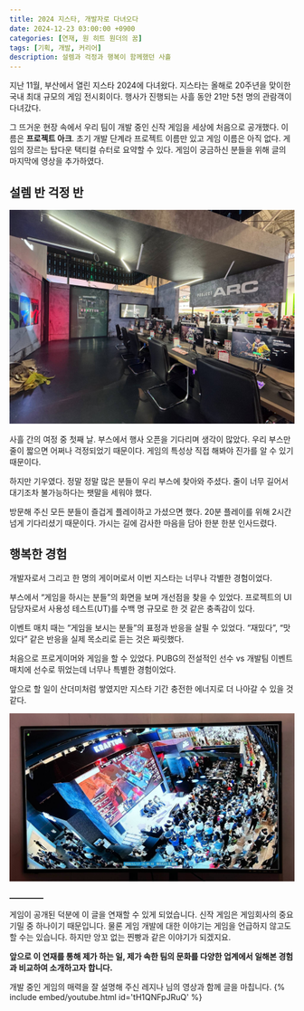 ```yaml
---
title: 2024 지스타, 개발자로 다녀오다
date: 2024-12-23 03:00:00 +0900
categories: [연재, 원 히트 원더의 꿈]
tags: [기획, 개발, 커리어]
description: 설렘과 걱정과 행복이 함께했던 사흘
---
```


지난 11월, 부산에서 열린 지스타 2024에 다녀왔다. 지스타는 올해로 20주년을 맞이한 국내 최대 규모의 게임 전시회이다. 행사가 진행되는 사흘 동안 21만 5천 명의 관람객이 다녀갔다.

그 뜨거운 현장 속에서 우리 팀이 개발 중인 신작 게임을 세상에 처음으로 공개했다. 이름은 **프로젝트 아크**. 초기 개발 단계라 프로젝트 이름만 있고 게임 이름은 아직 없다. 게임의 장르는 탑다운 택티컬 슈터로 요약할 수 있다. 게임이 궁금하신 분들을 위해 글의 마지막에 영상을 추가하였다.


## 설렘 반 걱정 반

![2024 지스타 부스](/assets/img/2024/2024-gstar-booth.jpg)

사흘 간의 여정 중 첫째 날. 부스에서 행사 오픈을 기다리며 생각이 많았다. 우리 부스만 줄이 짧으면 어쩌나 걱정되었기 때문이다. 게임의 특성상 직접 해봐야 진가를 알 수 있기 때문이다.

하지만 기우였다. 정말 정말 많은 분들이 우리 부스에 찾아와 주셨다. 줄이 너무 길어서 대기조차 불가능하다는 팻말을 세워야 했다.

방문해 주신 모든 분들이 즐겁게 플레이하고 가셨으면 했다. 20분 플레이를 위해 2시간 넘게 기다리셨기 때문이다. 가시는 길에 감사한 마음을 담아 한분 한분 인사드렸다.


## 행복한 경험

개발자로서 그리고 한 명의 게이머로서 이번 지스타는 너무나 각별한 경험이었다.

부스에서 “게임을 하시는 분들”의 화면을 보며 개선점을 찾을 수 있었다. 프로젝트의 UI 담당자로서 사용성 테스트(UT)를 수백 명 규모로 한 것 같은 충족감이 있다.

이벤트 매치 때는 “게임을 보시는 분들”의 표정과 반응을 살필 수 있었다. “재밌다”, “맛있다” 같은 반응을 실제 목소리로 듣는 것은 짜릿했다.

처음으로 프로게이머와 게임을 할 수 있었다. PUBG의 전설적인 선수 vs 개발팀 이벤트 매치에 선수로 뛰었는데 너무나 특별한 경험이었다.

앞으로 할 일이 산더미처럼 쌓였지만 지스타 기간 충전한 에너지로 더 나아갈 수 있을 것 같다.

![2024 지스타 카메라 시점](/assets/img/2024/2024-gstar-camera.jpg)


![구분선](/assets/img/hr-line.png)

게임이 공개된 덕분에 이 글을 연재할 수 있게 되었습니다. 신작 게임은 게임회사의 중요 기밀 중 하나이기 때문입니다. 물론 게임 개발에 대한 이야기는 게임을 언급하지 않고도 할 수는 있습니다. 하지만 앙꼬 없는 찐빵과 같은 이야기가 되겠지요.

**앞으로 이 연재를 통해 제가 하는 일, 제가 속한 팀의 문화를 다양한 업계에서 일해본 경험과 비교하여 소개하고자 합니다.**

개발 중인 게임의 매력을 잘 설명해 주신 레지나 님의 영상과 함께 글을 마칩니다.
{% include embed/youtube.html id='tH1QNFpJRuQ' %}
